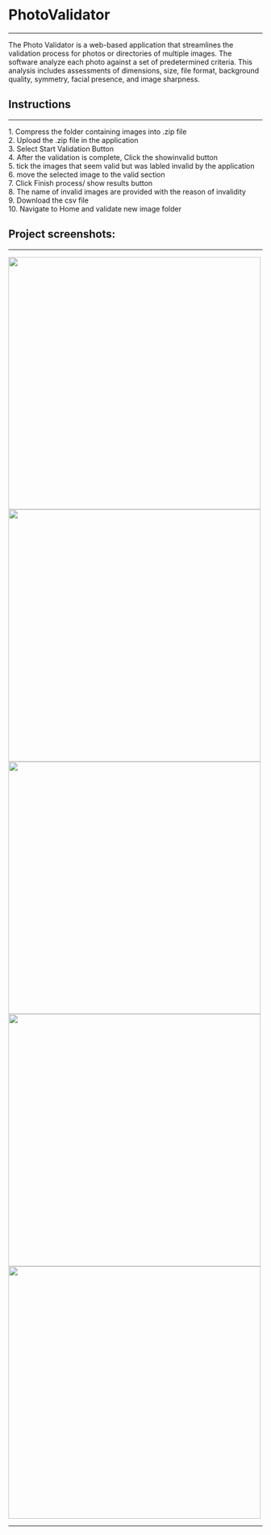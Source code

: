 # PhotoValidator
<hr>
The Photo Validator is a web-based application that streamlines the validation process for photos or directories of multiple images. The software analyze each photo against a set of predetermined criteria. 
This analysis includes assessments of dimensions, size, file format, background quality, symmetry, facial presence, and image sharpness.

## Instructions
<hr>
1.  Compress the folder containing images into .zip file<br>
2.  Upload the .zip file in the application<br>
3.  Select Start Validation Button<br>
4.  After the validation is complete, Click the showinvalid button<br>
5.  tick the images that seem valid but was labled invalid by the application<br>
6.  move the selected image to the valid section<br>
7.  Click Finish process/ show results button <br>
8.  The name of invalid images are provided with the reason of invalidity<br>
9.  Download the csv file<br>
10. Navigate to Home and validate new image folder<br>

## Project screenshots:
<hr>

  <img src = "https://github.com/Bataju/PhotoValidationSystem/blob/main/files/photoValidator.png" width = "500" height = "500">
 <img src = "https://github.com/Bataju/PhotoValidationSystem/blob/main/files/configurations.png" width = "500" height = "500">
   <img src = "https://github.com/Bataju/PhotoValidationSystem/blob/main/files/invalid.png" width = "500" height = "500">
  <img src = "https://github.com/Bataju/PhotoValidationSystem/blob/main/files/displayCSV.png" width = "500" height = "500">
 <img src = "https://github.com/Bataju/PhotoValidationSystem/blob/main/files/bypass.png" width = "500" height = "500">
<hr>
